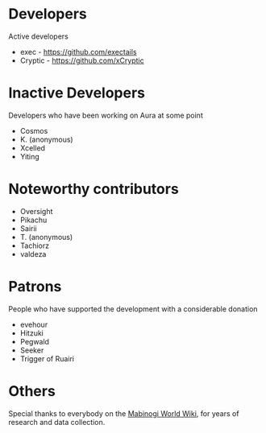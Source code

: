 Developers
==============================

Active developers

* exec - https://github.com/exectails
* Cryptic - https://github.com/xCryptic

Inactive Developers
==============================

Developers who have been working on Aura at some point

* Cosmos
* K. (anonymous)
* Xcelled
* Yiting

Noteworthy contributors
==============================

* Oversight
* Pikachu
* Sairii
* T. (anonymous)
* Tachiorz
* valdeza

Patrons
==============================

People who have supported the development with a considerable donation

* evehour
* Hitzuki
* Pegwald
* Seeker
* Trigger of Ruairi

Others
==============================

Special thanks to everybody on the [Mabinogi World Wiki](http://wiki.mabinogiworld.com),
for years of research and data collection.
